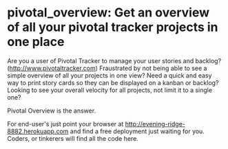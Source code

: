 pivotal_overview: Get an overview of all your pivotal tracker projects in one place
================

Are you a user of Pivotal Tracker to manage your user stories and backlog? (http://www.pivotaltracker.com)
Fraustrated by not being able to see a simple overview of all your projects in one view?
Need a quick and easy way to print story cards so they can be displayed on a kanban or backlog?
Looking to see your overall velocity for all projects, not limit it to a single one?

Pivotal Overview is the answer.

For end-user's just point your browser at http://evening-ridge-8882.herokuapp.com and find a free deployment just
waiting for you.  Coders, or tinkerers will find all the code here.